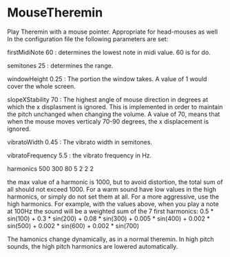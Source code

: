 # MouseTheremin
Play Theremin with a mouse pointer. Appropriate for head-mouses as well
In the configuration file the following parameters are set:

firstMidiNote 60 : determines the lowest note in midi value. 60 is for do.

semitones 25 : determines the range.

windowHeight 0.25 : The portion the window takes. A value of 1 would cover the whole screen.

slopeXStability 70 : The highest angle of mouse direction in degrees at which the x displasment is ignored. This is implemented in order to maintain the pitch unchanged when changing the volume. A value of 70, means that when the mouse moves verticaly 70-90 degrees, the x displacement is ignored.

vibratoWidth 0.45 : The vibrato width in semitones.

vibratoFrequency 5.5 : the vibrato frequency in Hz.

harmonics 500 300 80 5 2 2 2 

the max value of a harmonic is 1000, but to avoid distortion, the total sum of all should not exceed 1000. For a warm sound have low values in the high harmonics, or simply do not set them at all. For a more aggressive, use the high harmonics.
For example, with the values above, when you play a note at 100Hz the sound will be a weighted sum of the 7 first harmonics:
0.5 * sin(100) + 0.3 * sin(200) + 0.08 * sin(300) + 0.005 * sin(400) + 0.002 * sin(500) + 0.002 * sin(600) + 0.002 * sin(700)

The hamonics change dynamically, as in a normal theremin. In high pitch sounds, the high pitch harmonics are lowered automatically.
